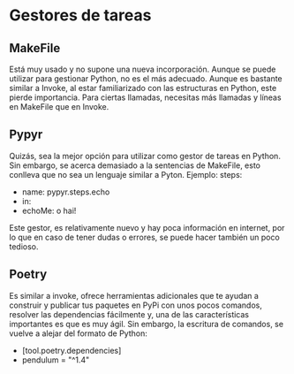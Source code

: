 # Gestores de tareas
## MakeFile
Está muy usado y no supone una nueva incorporación.
Aunque se puede utilizar para gestionar Python, no es el más adecuado. Aunque es bastante similar a Invoke, al estar familiarizado con las estructuras en Python, este pierde importancia. 
Para ciertas llamadas, necesitas más llamadas y líneas en MakeFile que en Invoke.

## Pypyr
Quizás, sea la mejor opción para utilizar como gestor de tareas en Python. Sin embargo, se acerca demasiado a la sentencias de MakeFile, esto conlleva que no sea un lenguaje similar a Pyton.
Ejemplo: 
steps:
- name: pypyr.steps.echo
- in:
- echoMe: o hai!

Este gestor, es relativamente nuevo y hay poca información en internet, por lo que en caso de tener dudas o errores, se puede hacer también un poco tedioso.

## Poetry
Es similar a invoke, ofrece herramientas adicionales que te ayudan a construir y publicar tus paquetes en PyPi con unos pocos comandos, resolver las dependencias fácilmente y, una de las características importantes es que es muy ágil. 
Sin embargo, la escritura de comandos, se vuelve a alejar del formato de Python:
- [tool.poetry.dependencies]
- pendulum = "^1.4"